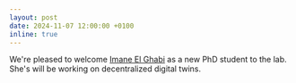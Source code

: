 ```yaml
---
layout: post
date: 2024-11-07 12:00:00 +0100
inline: true
---
```


We're pleased to welcome [Imane El Ghabi](https://imaneelghabi.github.io) as a new PhD student to the lab. She's will be working on decentralized digital twins. 